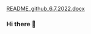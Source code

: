 [README_github_6.7.2022.docx](https://github.com/junefabian/junefabian/files/9056621/README_github_6.7.2022.docx)
### Hi there 👋

<!--
**junefabian/junefabian** is a ✨ _special_ ✨ repository because its `README.md` (this file) appears on your GitHub profile.

Here are some ideas to get you started:

- 🔭 I’m currently working on ...
- 🌱 I’m currently learning ...
- 👯 I’m looking to collaborate on ...
- 🤔 I’m looking for help with ...
- 💬 Ask me about ...
- 📫 How to reach me: ...
- 😄 Pronouns: ...
- ⚡ Fun fact: ...
-->
